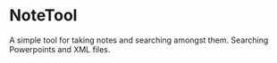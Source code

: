 # NoteTool
A simple tool for taking notes and searching amongst them. Searching Powerpoints and XML files.
